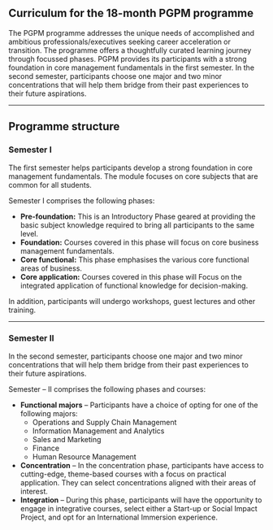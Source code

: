 ## Curriculum for the 18-month PGPM programme

The PGPM programme addresses the unique needs of accomplished and ambitious professionals/executives seeking career acceleration or transition. The programme offers a thoughtfully curated learning journey through focussed phases. PGPM provides its participants with a strong foundation in core management fundamentals in the first semester. In the second semester, participants choose one major and two minor concentrations that will help them bridge from their past experiences to their future aspirations.

---

## Programme structure

### Semester I

The first semester helps participants develop a strong foundation in core management fundamentals. The module focuses on core subjects that are common for all students.

Semester I comprises the following phases:

*   **Pre-foundation:** This is an Introductory Phase geared at providing the basic subject knowledge required to bring all participants to the same level.
*   **Foundation:** Courses covered in this phase will focus on core business management fundamentals.
*   **Core functional:** This phase emphasises the various core functional areas of business.
*   **Core application:** Courses covered in this phase will Focus on the integrated application of functional knowledge for decision-making.

In addition, participants will undergo workshops, guest lectures and other training.

---

### Semester II

In the second semester, participants choose one major and two minor concentrations that will help them bridge from their past experiences to their future aspirations.

Semester – II comprises the following phases and courses:

*   **Functional majors** – Participants have a choice of opting for one of the following majors:
    *   Operations and Supply Chain Management
    *   Information Management and Analytics
    *   Sales and Marketing
    *   Finance
    *   Human Resource Management
*   **Concentration** – In the concentration phase, participants have access to cutting-edge, theme-based courses with a focus on practical application. They can select concentrations aligned with their areas of interest.
*   **Integration** – During this phase, participants will have the opportunity to engage in integrative courses, select either a Start-up or Social Impact Project, and opt for an International Immersion experience.